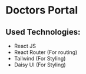 # Doctors Portal

## Used Technologies:

- React JS
- React Router (For routing)
- Tailwind (For Styling)
- Daisy UI (For Styling)
